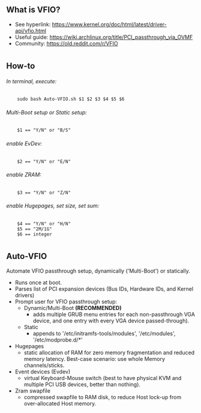 ## What is VFIO?
* See hyperlink:  https://www.kernel.org/doc/html/latest/driver-api/vfio.html
* Useful guide:   https://wiki.archlinux.org/title/PCI_passthrough_via_OVMF
* Community:      https://old.reddit.com/r/VFIO

#
## How-to
###### In terminal, execute:

        sudo bash Auto-VFIO.sh $1 $2 $3 $4 $5 $6
###### Multi-Boot setup or Static setup:
        $1 == "Y/N" or "B/S"
###### enable EvDev:
        $2 == "Y/N" or "E/N"
###### enable ZRAM:
        $3 == "Y/N" or "Z/N"
###### enable Hugepages, set size, set sum:
        $4 == "Y/N" or "H/N"
        $5 == "2M/1G"
        $6 == integer

#
## Auto-VFIO
Automate VFIO passthrough setup, dynamically ('Multi-Boot') or statically.
* Runs once at boot.
* Parses list of PCI expansion devices (Bus IDs, Hardware IDs, and Kernel drivers)
* Prompt user for VFIO passthrough setup:
    * Dynamic/Multi-Boot    **(RECOMMENDED)**
        * adds multiple GRUB menu entries for each non-passthrough VGA device, and one entry with every VGA device passed-through). 
    * Static
        * appends to '/etc/initramfs-tools/modules', '/etc/modules', '/etc/modprobe.d/*' 
* Hugepages
    * static allocation of RAM for zero memory fragmentation and reduced memory latency. Best-case scenario: use whole Memory channels/sticks.
* Event devices (Evdev)
    * virtual Keyboard-Mouse switch (best to have physical KVM and multiple PCI USB devices, better than nothing).
* Zram swapfile
    * compressed swapfile to RAM disk, to reduce Host lock-up from over-allocated Host memory.
